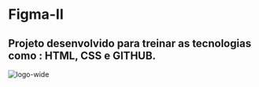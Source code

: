 # Figma-II
<h2>Projeto desenvolvido para treinar as tecnologias como : HTML, CSS e GITHUB.</h2>
<img src="https://user-images.githubusercontent.com/99928437/180895796-87251804-1433-4f0d-9d69-9d8bf62d2220.png" alt="logo-wide">
